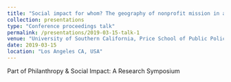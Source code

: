 ```yaml
---
title: "Social impact for whom? The geography of nonprofit mission in an age of income inequality and demographic sorting"
collection: presentations
type: "Conference proceedings talk"
permalink: /presentations/2019-03-15-talk-1
venue: "University of Southern California, Price School of Public Policy"
date: 2019-03-15
location: "Los Angeles CA, USA"
---
```


Part of Philanthropy &amp; Social Impact: A Research Symposium
